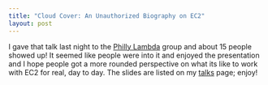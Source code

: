 ```yaml
--- 
title: "Cloud Cover: An Unauthorized Biography on EC2"
layout: post
---
```

I gave that talk last night to the [Philly Lambda](http://groups.google.com/group/philly-lambda) group and about 15 people showed up! It seemed like people were into it and enjoyed the presentation and I hope people got a more rounded perspective on what its like to work with EC2 for real, day to day. The slides are listed on my [talks](http://cbcg.net/talks) page; enjoy!
